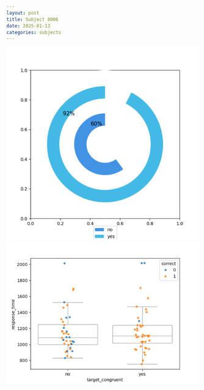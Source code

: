 ```yaml
---
layout: post
title: Subject 8006
date: 2025-01-13
categories: subjects
---
```


![](data/8006/run-19/8006_accuracy_target_congruence.png)
![](data/8006/run-19/8006_rt_congruence.png)
